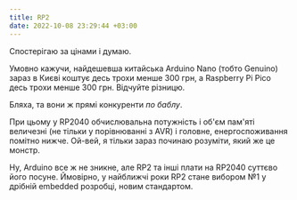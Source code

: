 ```yaml
---
title: RP2
date: 2022-10-08 23:29:44 +03:00
---
```


Спостерігаю за цінами і думаю.

Умовно кажучи, найдешевша китайська Arduino Nano (тобто Genuino) зараз в Києві коштує десь трохи менше 300 грн, а Raspberry Pi Pico десь трохи менше 300 грн. Відчуйте різницю.

Бляха, та вони ж прямі конкуренти _по баблу_.

При цьому у RP2040 обчислювальна потужність і об'єм пам'яті величезні (не тільки у порівнюванні з AVR) і головне, енергоспоживання помітно нижче. Ой-вей, я тільки зараз починаю розуміти, який же це монстр.

Ну, Arduino все ж не зникне, але RP2 та інші плати на RP2040 суттєво його посуне. Ймовірно, у найближчі роки RP2 стане вибором №1 у дрібній embedded розробці, новим стандартом.
